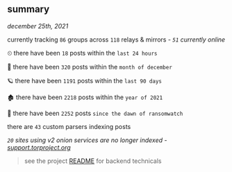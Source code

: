 
## summary
_december 25th, 2021_

currently tracking `86` groups across `118` relays & mirrors - _`51` currently online_

⏲ there have been `18` posts within the `last 24 hours`

🦈 there have been `320` posts within the `month of december`

🪐 there have been `1191` posts within the `last 90 days`

🏚 there have been `2218` posts within the `year of 2021`

🦕 there have been `2252` posts `since the dawn of ransomwatch`

there are `43` custom parsers indexing posts

_`20` sites using v2 onion services are no longer indexed - [support.torproject.org](https://support.torproject.org/onionservices/v2-deprecation/)_

> see the project [README](https://github.com/thetanz/ransomwatch#ransomwatch--) for backend technicals
